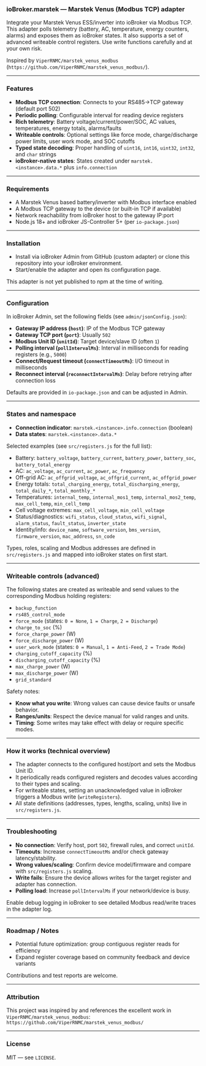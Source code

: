 ### ioBroker.marstek — Marstek Venus (Modbus TCP) adapter

Integrate your Marstek Venus ESS/inverter into ioBroker via Modbus TCP. This adapter polls telemetry (battery, AC, temperature, energy counters, alarms) and exposes them as ioBroker states. It also supports a set of advanced writeable control registers. Use write functions carefully and at your own risk.

Inspired by `ViperRNMC/marstek_venus_modbus` (`https://github.com/ViperRNMC/marstek_venus_modbus/`).

---

### Features

- **Modbus TCP connection**: Connects to your RS485→TCP gateway (default port 502)
- **Periodic polling**: Configurable interval for reading device registers
- **Rich telemetry**: Battery voltage/current/power/SOC, AC values, temperatures, energy totals, alarms/faults
- **Writeable controls**: Optional settings like force mode, charge/discharge power limits, user work mode, and SOC cutoffs
- **Typed state decoding**: Proper handling of `uint16`, `int16`, `uint32`, `int32`, and `char` strings
- **ioBroker-native states**: States created under `marstek.<instance>.data.*` plus `info.connection`

---

### Requirements

- A Marstek Venus based battery/inverter with Modbus interface enabled
- A Modbus TCP gateway to the device (or built-in TCP if available)
- Network reachability from ioBroker host to the gateway IP:port
- Node.js 18+ and ioBroker JS-Controller 5+ (per `io-package.json`)

---

### Installation

- Install via ioBroker Admin from GitHub (custom adapter) or clone this repository into your ioBroker environment.
- Start/enable the adapter and open its configuration page.

This adapter is not yet published to npm at the time of writing.

---

### Configuration

In ioBroker Admin, set the following fields (see `admin/jsonConfig.json`):

- **Gateway IP address (`host`)**: IP of the Modbus TCP gateway
- **Gateway TCP port (`port`)**: Usually `502`
- **Modbus Unit ID (`unitId`)**: Target device/slave ID (often `1`)
- **Polling interval (`pollIntervalMs`)**: Interval in milliseconds for reading registers (e.g., `5000`)
- **Connect/Request timeout (`connectTimeoutMs`)**: I/O timeout in milliseconds
- **Reconnect interval (`reconnectIntervalMs`)**: Delay before retrying after connection loss

Defaults are provided in `io-package.json` and can be adjusted in Admin.

---

### States and namespace

- **Connection indicator**: `marstek.<instance>.info.connection` (boolean)
- **Data states**: `marstek.<instance>.data.*`

Selected examples (see `src/registers.js` for the full list):

- Battery: `battery_voltage`, `battery_current`, `battery_power`, `battery_soc`, `battery_total_energy`
- AC: `ac_voltage`, `ac_current`, `ac_power`, `ac_frequency`
- Off-grid AC: `ac_offgrid_voltage`, `ac_offgrid_current`, `ac_offgrid_power`
- Energy totals: `total_charging_energy`, `total_discharging_energy`, `total_daily_*`, `total_monthly_*`
- Temperatures: `internal_temp`, `internal_mos1_temp`, `internal_mos2_temp`, `max_cell_temp`, `min_cell_temp`
- Cell voltage extremes: `max_cell_voltage`, `min_cell_voltage`
- Status/diagnostics: `wifi_status`, `cloud_status`, `wifi_signal`, `alarm_status`, `fault_status`, `inverter_state`
- Identity/info: `device_name`, `software_version`, `bms_version`, `firmware_version`, `mac_address`, `sn_code`

Types, roles, scaling and Modbus addresses are defined in `src/registers.js` and mapped into ioBroker states on first start.

---

### Writeable controls (advanced)

The following states are created as writeable and send values to the corresponding Modbus holding registers:

- `backup_function`
- `rs485_control_mode`
- `force_mode` (states: `0 = None`, `1 = Charge`, `2 = Discharge`)
- `charge_to_soc` (%)
- `force_charge_power` (W)
- `force_discharge_power` (W)
- `user_work_mode` (states: `0 = Manual`, `1 = Anti-Feed`, `2 = Trade Mode`)
- `charging_cutoff_capacity` (%)
- `discharging_cutoff_capacity` (%)
- `max_charge_power` (W)
- `max_discharge_power` (W)
- `grid_standard`

Safety notes:
- **Know what you write**: Wrong values can cause device faults or unsafe behavior.
- **Ranges/units**: Respect the device manual for valid ranges and units.
- **Timing**: Some writes may take effect with delay or require specific modes.

---

### How it works (technical overview)

- The adapter connects to the configured host/port and sets the Modbus Unit ID.
- It periodically reads configured registers and decodes values according to their types and scaling.
- For writeable states, setting an unacknowledged value in ioBroker triggers a Modbus write (`writeRegisters`).
- All state definitions (addresses, types, lengths, scaling, units) live in `src/registers.js`.

---

### Troubleshooting

- **No connection**: Verify host, port `502`, firewall rules, and correct `unitId`.
- **Timeouts**: Increase `connectTimeoutMs` and/or check gateway latency/stability.
- **Wrong values/scaling**: Confirm device model/firmware and compare with `src/registers.js` scaling.
- **Write fails**: Ensure the device allows writes for the target register and adapter has connection.
- **Polling load**: Increase `pollIntervalMs` if your network/device is busy.

Enable debug logging in ioBroker to see detailed Modbus read/write traces in the adapter log.

---

### Roadmap / Notes

- Potential future optimization: group contiguous register reads for efficiency
- Expand register coverage based on community feedback and device variants

Contributions and test reports are welcome.

---

### Attribution

This project was inspired by and references the excellent work in `ViperRNMC/marstek_venus_modbus`:
`https://github.com/ViperRNMC/marstek_venus_modbus/`

---

### License

MIT — see `LICENSE`.


